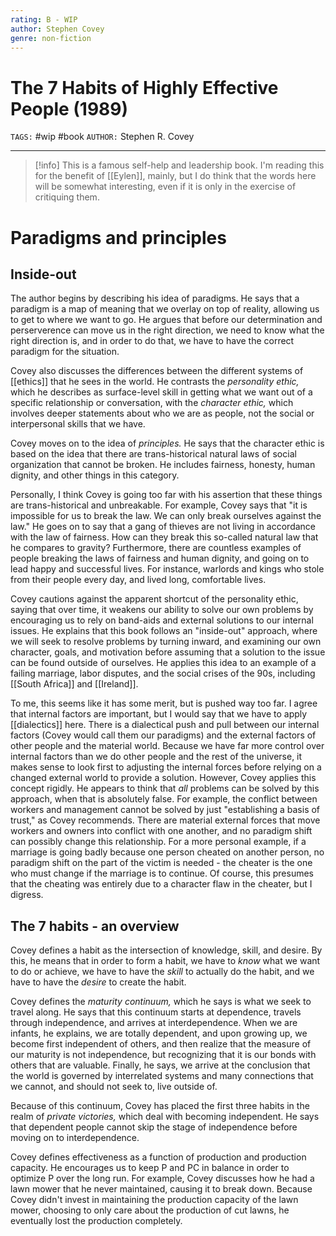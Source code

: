 ```yaml
---
rating: B - WIP
author: Stephen Covey
genre: non-fiction
---
```

# The 7 Habits of Highly Effective People (1989)
`TAGS:` #wip #book 
`AUTHOR:` Stephen R. Covey

---
> [!info]
> This is a famous self-help and leadership book. I'm reading this for the benefit of [[Eylen]], mainly, but I do think that the words here will be somewhat interesting, even if it is only in the exercise of critiquing them. 

# Paradigms and principles
## Inside-out
The author begins by describing his idea of paradigms. He says that a paradigm is a map of meaning that we overlay on top of reality, allowing us to get to where we want to go. He argues that before our determination and perserverence can move us in the right direction, we need to know what the right direction is, and in order to do that, we have to have the correct paradigm for the situation.

Covey also discusses the differences between the different systems of [[ethics]] that he sees in the world. He contrasts the *personality ethic,* which he describes as surface-level skill in getting what we want out of a specific relationship or conversation, with the *character ethic,* which involves deeper statements about who we are as people, not the social or interpersonal skills that we have. 

Covey moves on to the idea of *principles.* He says that the character ethic is based on the idea that there are trans-historical natural laws of social organization that cannot be broken. He includes fairness, honesty, human dignity, and other things in this category. 

Personally, I think Covey is going too far with his assertion that these things are trans-historical and unbreakable. For example, Covey says that "it is impossible for us to break the law. We can only break ourselves against the law." He goes on to say that a gang of thieves are not living in accordance with the law of fairness. How can they break this so-called natural law that he compares to gravity? Furthermore, there are countless examples of people breaking the laws of fairness and human dignity, and going on to lead happy and successful lives. For instance, warlords and kings who stole from their people every day, and lived long, comfortable lives. 

Covey cautions against the apparent shortcut of the personality ethic, saying that over time, it weakens our ability to solve our own problems by encouraging us to rely on band-aids and external solutions to our internal issues. He explains that this book follows an "inside-out" approach, where we will seek to resolve problems by turning inward, and examining our own character, goals, and motivation before assuming that a solution to the issue can be found outside of ourselves. He applies this idea to an example of a failing marriage, labor disputes, and the social crises of the 90s, including [[South Africa]] and [[Ireland]]. 

To me, this seems like it has some merit, but is pushed way too far. I agree that internal factors are important, but I would say that we have to apply [[dialectics]] here. There is a dialectical push and pull between our internal factors (Covey would call them our paradigms) and the external factors of other people and the material world. Because we have far more control over internal factors than we do other people and the rest of the universe, it makes sense to look first to adjusting the internal forces before relying on a changed external world to provide a solution. However, Covey applies this concept rigidly. He appears to think that *all* problems can be solved by this approach, when that is absolutely false. For example, the conflict between workers and management cannot be solved by just "establishing a basis of trust," as Covey recommends. There are material external forces that move workers and owners into conflict with one another, and no paradigm shift can possibly change this relationship. For a more personal example, if a marriage is going badly because one person cheated on another person, no paradigm shift on the part of the victim is needed - the cheater is the one who must change if the marriage is to continue. Of course, this presumes that the cheating was entirely due to a character flaw in the cheater, but I digress. 

## The 7 habits - an overview
Covey defines a habit as the intersection of knowledge, skill, and desire. By this, he means that in order to form a habit, we have to *know* what we want to do or achieve, we have to have the *skill* to actually do the habit, and we have to have the *desire* to create the habit. 

Covey defines the *maturity continuum,* which he says is what we seek to travel along. He says that this continuum starts at dependence, travels through independence, and arrives at interdependence. When we are infants, he explains, we are totally dependent, and upon growing up, we become first independent of others, and then realize that the measure of our maturity is not independence, but recognizing that it is our bonds with others that are valuable. Finally, he says, we arrive at the conclusion that the world is governed by interrelated systems and many connections that we cannot, and should not seek to, live outside of. 

Because of this continuum, Covey has placed the first three habits in the realm of *private victories,* which deal with becoming independent. He says that dependent people cannot skip the stage of independence before moving on to interdependence. 

Covey defines effectiveness as a function of production and production capacity. He encourages us to keep P and PC in balance in order to optimize P over the long run. For example, Covey discusses how he had a lawn mower that he never maintained, causing it to break down. Because Covey didn't invest in maintaining the production capacity of the lawn mower, choosing to only care about the production of cut lawns, he eventually lost the production completely. 